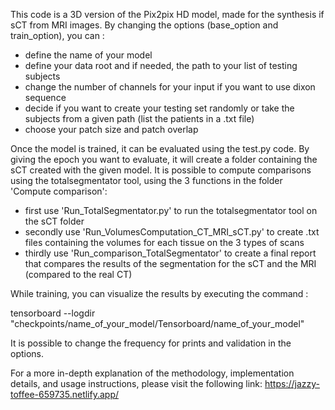 This code is a 3D version of the Pix2pix HD model, made for the synthesis if sCT from MRI images.
By changing the options (base_option and train_option), you can : 
- define the name of your model
- define your data root and if needed, the path to your list of testing subjects
- change the number of channels for your input if you want to use dixon sequence
- decide if you want to create your testing set randomly or take the subjects from a given path (list the patients in a .txt file)
- choose your patch size and patch overlap

Once the model is trained, it can be evaluated using the test.py code. By giving the epoch you want to evaluate, it will create a folder containing the sCT created with the given model. 
It is possible to compute comparisons using the totalsegmentator tool, using the 3 functions in the folder 'Compute comparison': 
- first use 'Run_TotalSegmentator.py' to run the totalsegmentator tool on the sCT folder
- secondly use 'Run_VolumesComputation_CT_MRI_sCT.py' to create .txt files containing the volumes for each tissue on the 3 types of scans
- thirdly use 'Run_comparison_TotalSegmentator' to create a final report that compares the results of the segmentation for the sCT and the MRI (compared to the real CT)

While training, you can visualize the results by executing the command : 

tensorboard --logdir "checkpoints/name_of_your_model/Tensorboard/name_of_your_model"

It is possible to change the frequency for prints and validation in the options. 

For a more in-depth explanation of the methodology, implementation details, and usage instructions, please visit the following link:
https://jazzy-toffee-659735.netlify.app/
